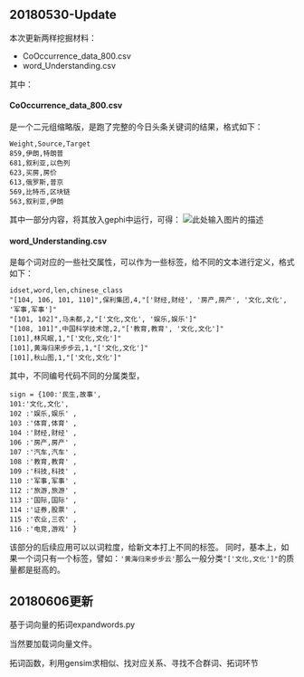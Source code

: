 
## 20180530-Update

本次更新两样挖掘材料：

 - CoOccurrence_data_800.csv 
 - word_Understanding.csv


其中：

#### CoOccurrence_data_800.csv

是一个二元组缩略版，是跑了完整的今日头条关键词的结果，格式如下：

    Weight,Source,Target
    859,伊朗,特朗普
    681,叙利亚,以色列
    623,买房,房价
    613,俄罗斯,普京
    569,比特币,区块链
    563,叙利亚,伊朗

其中一部分内容，将其放入gephi中运行，可得：
![此处输入图片的描述][1]


#### word_Understanding.csv

是每个词对应的一些社交属性，可以作为一些标签，给不同的文本进行定义，格式如下：

    idset,word,len,chinese_class
    "[104, 106, 101, 110]",保利集团,4,"['财经,财经', '房产,房产', '文化,文化', '军事,军事']"
    "[101, 102]",马未都,2,"['文化,文化', '娱乐,娱乐']"
    "[108, 101]",中国科学技术馆,2,"['教育,教育', '文化,文化']"
    [101],林风眠,1,"['文化,文化']"
    [101],黄海归来步步云,1,"['文化,文化']"
    [101],秋山图,1,"['文化,文化']"


其中，不同编号代码不同的分属类型，

    sign = {100:'民生,故事',
    101:'文化,文化',
    102 :'娱乐,娱乐' ,
    103 :'体育,体育' ,
    104 :'财经,财经' ,
    106 :'房产,房产' ,
    107 :'汽车,汽车' ,
    108 :'教育,教育' , 
    109 :'科技,科技' ,
    110 :'军事,军事' ,
    112 :'旅游,旅游' ,
    113 :'国际,国际' ,
    114 :'证券,股票' ,
    115 :'农业,三农' ,
    116 :'电竞,游戏' }
    

该部分的后续应用可以以词粒度，给新文本打上不同的标签。
同时，基本上，如果一个词只有一个标签，譬如：`'黄海归来步步云'`那么一般分类`"['文化,文化']"`的质量都是挺高的。

## 20180606更新


基于词向量的拓词expandwords.py

当然要加载词向量文件。

拓词函数，利用gensim求相似、找对应关系、寻找不合群词、拓词环节



  [1]: https://github.com/mattzheng/LangueOne/blob/master/20180530-Update/toutiao_gephi.png

